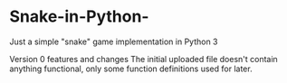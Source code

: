 # Snake-in-Python-
Just a simple "snake" game implementation in Python 3 

Version 0 features and changes
The initial uploaded file doesn't contain anything functional, only some function definitions used for later.
